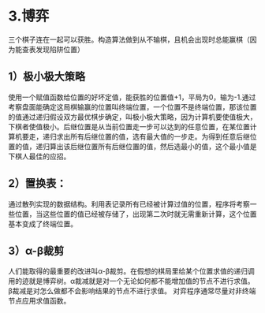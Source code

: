 # 3.博弈
三个棋子连在一起可以获胜。构造算法做到从不输棋，且机会出现时总能赢棋（因为能查表发现陷阱位置）
## 1）极小极大策略
使用一个赋值函数给位置的好坏定值，能获胜的位置值+1，平局为0，输为-1.通过考察盘面能确定这局棋输赢的位置叫终端位置，一个位置不是终端位置，那该位置的值通过递归假设双方最优棋步确定，叫极小极大策略，因为计算机要使值极大，下棋者使值极小。后继位置是从当前位置走一步可以达到的任意位置，在某位置计算机要走，递归求出所有后继位置的值，选有最大值的一步走。为得到任意后继位置的值，递归算出该后继位置所有后继位置的值，然后选最小的值，这个最小值是下棋人最佳的应招。
## 2）置换表：
通过散列实现的数据结构。利用表记录所有已经被计算过值的位置，程序将考察一些位置，当这些位置的值已经被存储了，出现第二次时就无需重新计算，这个位置基本变成了终端位置。
## 3）α-β裁剪
人们能取得的最重要的改进叫α-β裁剪。在假想的棋局里给某个位置求值的递归调用的迹就是博弈树。α裁减就是对一个无论如何都不能增加值的节点不进行求值。β裁减是对怎么做都不会影响结果的节点不进行求值。
对弈程序通常尽量对非终端节点应用求值函数。

